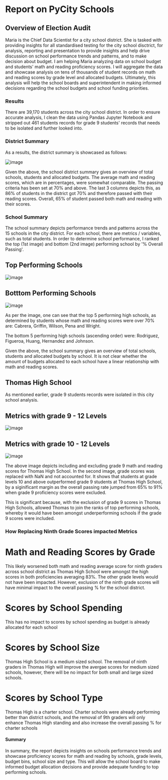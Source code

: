 # Report on PyCity Schools


## Overview of Election Audit

Maria is the Chief Data Scientist for a city school district. She is tasked with providing insights for all standardised testing for the city school disctrict, for analysis, reporting and presentation to provide insights and help drive discussion on school performance trends and patterns, and to make decision about budget. I am helping Maria analyzing data on school budget and students' math and reading proficiency scores. I will aggregate the data and showcase analysis on tens of thousands of student records on math and reading scores by grade level and allocated budgets. Ultimately, this analysis will help the school boards and superintendent in making informed decisions regarding the school budgets and school funding priorities.


### Results

There are 39,170 students across the city school district. In order to ensure accurate analysis, I clean the data using Pandas Jupyter Notebook and stripped out 461 students records for grade 9 students' records that needs to be isolated and further looked into.


### District Summary
As a results, the district summary is showcased as follows:

![image](https://user-images.githubusercontent.com/104689265/171949381-5a64345c-aaac-4f8c-b079-ef343bfcd3bf.png)

Given the above, the school district summary gives an overview of total schools, students and allocated budgets. The average math and reading scores, which are in percentages, were somewhat comparable. The passing criteria has been set at 70% and above. The last 3 columns depicts this, as 86% of students in the district got 70% and therefore passed with their reading scores. Overall, 65% of student passed both math and reading with their scores. 

### School Summary

The school summary depicts performance trends and patterns across the 15 schools in the city district. For each school, there are metrics / variables, such as total students. In order to determine school performance, I ranked the top (1st image) and bottom (2nd image) performing school by '% Overall Passing'.

## Top Performing Schools
![image](https://user-images.githubusercontent.com/104689265/171950086-e825b1e2-e942-4788-b380-ff01f1c54f94.png)

## Botttom Performing Schools
![image](https://user-images.githubusercontent.com/104689265/171950150-6fec7e69-a01d-496a-848b-87d70102beb4.png)

As per the image, one can see that the top 5 performing high schools, as determined by students whose math and reading scores were over 70% are: Cabrera, Griffin, Wilson, Pena and Wright. 

The bottom 5 performing high schools (ascending order) were: Rodriguez, Figueroa, Huang, Hernandez and Johnson.

Given the above, the school summary gives an overview of total schools, students and allocated budgets by school. It is not clear whether the amount of budgets allocated to each school have a linear relationship with math and reading scores.

## Thomas High School
As mentioned earlier, grade 9 students records were isolated in this city school analysis. 
## Metrics with grade 9 - 12 Levels
![image](https://user-images.githubusercontent.com/104689265/171951772-208beb45-f538-46f9-8c13-5f8ae20126b1.png)

## Metrics with grade 10 - 12 Levels
![image](https://user-images.githubusercontent.com/104689265/171952208-cab44808-6016-46ed-9c88-3a0a8c16664a.png)

The above image depicts including and excluding grade 9 math and reading scores for Thomas High School. In the second image, grade scores was replaced with NaN and not accounted for. It shows that students at grade levels 10 and above outperformed grade 9 students at Thomas High School, by a siginificant margin as the overall passing rate jumped from 65% to 91% when grade 9 proficiency scores were excluded. 

This is significant because, with the exclusion of grade 9 scores in Thomas High Schools, allowed Thomas to join the ranks of top performing schools, whereby it would have been amongst underperforming schools if the grade 9 scores were included.


### How Replacing Ninth Grade Scores impacted Metrics

# Math and Reading Scores by Grade
This likely worsened both math and reading average score for ninth graders across school district as Thomas High School were amongst the high scores in both proficiencies averaging 83%. The other grade levels would not have been impacted. However, exclusion of the ninth grade scores will have minimal impact to the overall 
passing % for the school district.

# Scores by School Spending
This has no impact to scores by school spending as budget is already allocated for each school

# Scores by School Size
Thomas High School is a medium sized school. The removal of ninth graders in Thomas High will improve the avergae scores for medium sized schools, however, there will
be no impact for both small and large sized schools.

# Scores by School Type
Thomas High is a charter school. Charter schools were already performing better than district schools, and the removal of 9th graders will only enhance Thomas High standing and also increase the overall passing % for charter schools

#### Summary

In summary, the report depicts insights on schools performance trends and showcase proficiency scores for math and reading by schools, grade levels, budget bins, school size and type. This will allow the school board to make informed budget allocation decisions and provide adequate funding to top performing schools.

